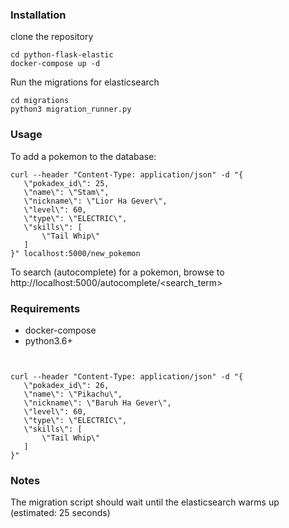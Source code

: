 ### Installation
clone the repository

    cd python-flask-elastic
    docker-compose up -d

Run the migrations for elasticsearch

    cd migrations
    python3 migration_runner.py    

### Usage
To add a pokemon to the database:
```
curl --header "Content-Type: application/json" -d "{
   \"pokadex_id\": 25,
   \"name\": \"Stam\",   
   \"nickname\": \"Lior Ha Gever\", 
   \"level\": 60,
   \"type\": \"ELECTRIC\",
   \"skills\": [
       \"Tail Whip\"
   ]
}" localhost:5000/new_pokemon
```
To search (autocomplete) for a pokemon, browse to 
http://localhost:5000/autocomplete/<search_term>
### Requirements
* docker-compose
* python3.6+

``` 


curl --header "Content-Type: application/json" -d "{                                         
   \"pokadex_id\": 26,
   \"name\": \"Pikachu\",
   \"nickname\": \"Baruh Ha Gever\",
   \"level\": 60,
   \"type\": \"ELECTRIC\",
   \"skills\": [
       \"Tail Whip\"
   ]
}"
```

### Notes
The migration script should wait until the elasticsearch 
warms up (estimated: 25 seconds)
